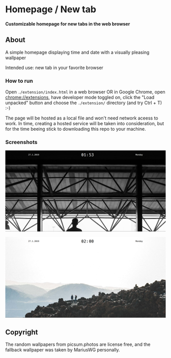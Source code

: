 # Homepage / New tab
#### Customizable homepage for new tabs in the web browser

## About
A simple homepage displaying time and date with a visually pleasing wallpaper 

Intended use: new tab in your favorite browser

### How to run
Open `./extension/index.html` in a web browser OR in Google Chrome, open [chrome://extensions](chrome://extensions), have developer mode toggled on, click the "Load unpacked" button and choose the `./extension/` directory (and try Ctrl + T) :-)

The page will be hosted as a local file and won't need network aceess to work. In time, creating a hosted service will be taken into consideration, but for the time beeing stick to downloading this repo to your machine.

### Screenshots
![screenshot 1 of web page](./screenshots/screenshot_01.PNG "Dark background / light text color")

![screenshot 2 of web page](./screenshots/screenshot_02.PNG "Light background / dark text color")

## Copyright
The random wallpapers from picsum.photos are license free, and the fallback wallpaper was taken by MariusWG personally.
